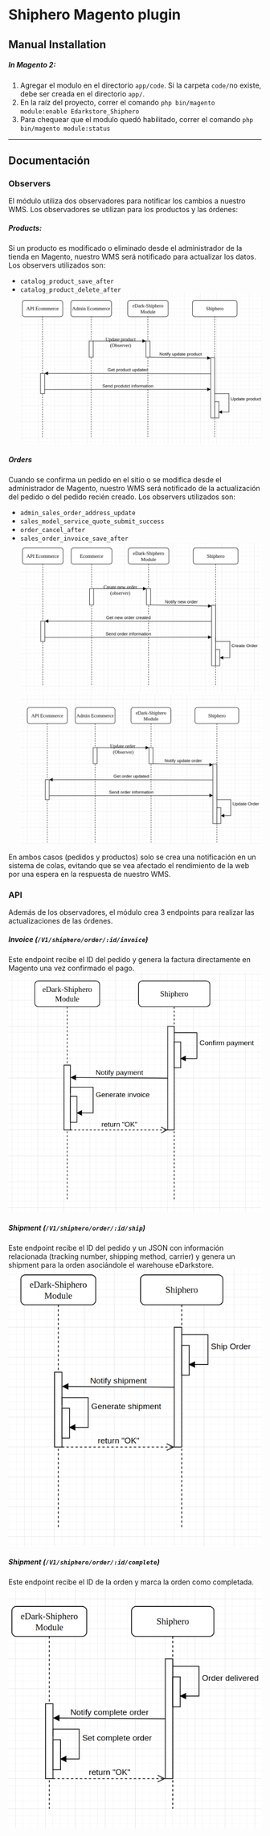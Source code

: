 # Shiphero Magento plugin

## Manual Installation 
##### In Magento 2:
1. Agregar el modulo en el directorio `app/code`. Si la carpeta `code/`no existe, debe ser creada en el directorio `app/`.  
2. En la raíz del proyecto, correr el comando `php bin/magento module:enable Edarkstore_Shiphero`
3. Para chequear que el modulo quedó habilitado, correr el comando   `php bin/magento module:status`
----
## Documentación
### Observers
El módulo utiliza dos observadores para notificar los cambios a nuestro WMS. Los observadores se utilizan para los productos y las órdenes:
##### Products:
Si un producto es modificado o eliminado desde el administrador de la tienda en Magento, nuestro WMS será notificado para actualizar los datos.  
Los observers utilizados son:
- `catalog_product_save_after`
- `catalog_product_delete_after`
![](.README/update_product.png)
##### Orders  
Cuando se confirma un pedido en el sitio o se modifica desde el administrador de Magento, nuestro WMS será notificado de la actualización del pedido o del pedido recién creado.
Los observers utilizados son:
- `admin_sales_order_address_update`
- `sales_model_service_quote_submit_success`
- `order_cancel_after`
- `sales_order_invoice_save_after`
![](.README/create_order.png)
![](.README/update_order.png)

En ambos casos (pedidos y productos) solo se crea una notificación en un sistema de colas, evitando que se vea afectado el rendimiento de la web por una espera en la respuesta de nuestro WMS.

### API
Además de los observadores, el módulo crea 3 endpoints para realizar las actualizaciones de las órdenes. 
##### Invoice (`/V1/shiphero/order/:id/invoice`)
Este endpoint recibe el ID del pedido y genera la factura directamente en Magento una vez confirmado el pago.
![](.README/generate_invoice.png)
##### Shipment (`/V1/shiphero/order/:id/ship`)
Este endpoint recibe el ID del pedido y un JSON con información relacionada (tracking number, shipping method, carrier) y genera un shipment para la orden asociándole el warehouse eDarkstore.
![](.README/generate_shipment.png)
##### Shipment (`/V1/shiphero/order/:id/complete`)
Este endpoint recibe el ID de la orden y marca la orden como completada.
![](.README/complete_order.png)